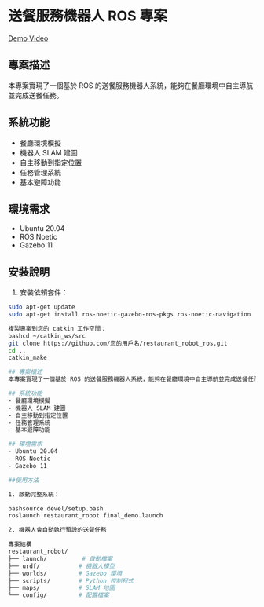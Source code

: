 # 送餐服務機器人 ROS 專案
[Demo Video](https://youtu.be/TXWxIsT_JnY)
## 專案描述
本專案實現了一個基於 ROS 的送餐服務機器人系統，能夠在餐廳環境中自主導航並完成送餐任務。

## 系統功能
- 餐廳環境模擬
- 機器人 SLAM 建圖
- 自主移動到指定位置
- 任務管理系統
- 基本避障功能

## 環境需求
- Ubuntu 20.04
- ROS Noetic
- Gazebo 11

## 安裝說明
1. 安裝依賴套件：
```bash
sudo apt-get update
sudo apt-get install ros-noetic-gazebo-ros-pkgs ros-noetic-navigation

複製專案到您的 catkin 工作空間：
bashcd ~/catkin_ws/src
git clone https://github.com/您的用戶名/restaurant_robot_ros.git
cd ..
catkin_make

## 專案描述
本專案實現了一個基於 ROS 的送餐服務機器人系統，能夠在餐廳環境中自主導航並完成送餐任務。

## 系統功能
- 餐廳環境模擬
- 機器人 SLAM 建圖
- 自主移動到指定位置
- 任務管理系統
- 基本避障功能

## 環境需求
- Ubuntu 20.04
- ROS Noetic
- Gazebo 11

##使用方法

1. 啟動完整系統：

bashsource devel/setup.bash
roslaunch restaurant_robot final_demo.launch

2. 機器人會自動執行預設的送餐任務

專案結構
restaurant_robot/
├── launch/          # 啟動檔案
├── urdf/           # 機器人模型
├── worlds/         # Gazebo 環境
├── scripts/        # Python 控制程式
├── maps/           # SLAM 地圖
└── config/         # 配置檔案

